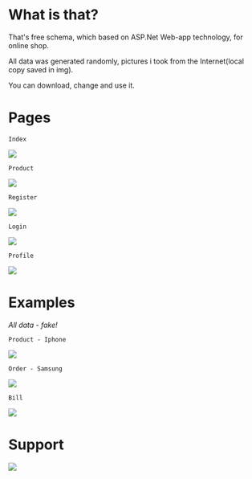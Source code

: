 # What is that?
That's free schema, which based on ASP.Net Web-app technology, for online shop.

All data was generated randomly, pictures i took from the Internet(local copy saved in img).

You can download, change and use it.

# Pages
```Index```

![](https://github.com/ddoo5/SS/blob/data/data/IndexPage.gif)


```Product```

![](https://github.com/ddoo5/SS/blob/data/data/ProductPage.gif)


```Register```

![](https://github.com/ddoo5/SS/blob/data/data/RegisterPage.gif)


```Login```

![](https://github.com/ddoo5/SS/blob/data/data/LoginPage.gif)


```Profile```

![](https://github.com/ddoo5/SS/blob/data/data/AccountPage.gif)


# Examples
_All data - fake!_


```Product - Iphone```

![](https://github.com/ddoo5/SS/blob/data/data/ProductExamplePage.gif)


```Order - Samsung```

![](https://github.com/ddoo5/SS/blob/data/data/OrderExample.gif)


```Bill```

![](https://github.com/ddoo5/SS/blob/data/data/BillExample.png)






# Support

<a href="https://www.buymeacoffee.com/ddoo5"><img src="https://img.buymeacoffee.com/button-api/?text=Buy me a coffee&emoji=&slug=ddoo5&button_colour=FFDD00&font_colour=000000&font_family=Inter&outline_colour=000000&coffee_colour=ffffff" /></a>
